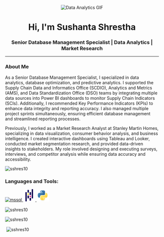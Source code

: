 <p align="center">
  <img src="https://cdn.pixabay.com/animation/2023/06/13/15/13/15-13-13-522_512.gif" alt="Data Analytics GIF">
</p>



<h1 align="center">Hi, I'm Sushanta Shrestha</h1>
<h3 align="center">Senior Database Management Specialist | Data Analytics | Market Research</h3>

---

### **About Me**  

As a Senior Database Management Specialist, I specialized in data analytics, database optimization, and predictive analytics. I supported the Supply Chain Data and Informatics Office (SCDIO), Analytics and Metrics (AMS), and Data Standardization Office (DSO) teams by integrating multiple data sources into Power BI dashboards to monitor Supply Chain Indicators (SCIs). Additionally, I recommended Key Performance Indicators (KPIs) to enhance data integrity and reporting accuracy. I also managed multiple project sprints simultaneously, ensuring efficient database management and streamlined reporting processes.

Previously, I worked as a Market Research Analyst at Stanley Martin Homes, specializing in data visualization, consumer behavior analysis, and business intelligence. I created interactive dashboards using Tableau and Looker, conducted market segmentation research, and provided data-driven insights to stakeholders. My role involved designing and executing surveys, interviews, and competitor analysis while ensuring data accuracy and accessibility.



<p align="left"> <img src="https://komarev.com/ghpvc/?username=sshres10&label=Profile%20views&color=0e75b6&style=flat" alt="sshres10" /> </p>


<p align="left">
</p>

<h3 align="left">Languages and Tools:</h3>
<p align="left"> <a href="https://www.microsoft.com/en-us/sql-server" target="_blank" rel="noreferrer"> <img src="https://www.svgrepo.com/show/303229/microsoft-sql-server-logo.svg" alt="mssql" width="40" height="40"/> </a> <a href="https://pandas.pydata.org/" target="_blank" rel="noreferrer"> <img src="https://raw.githubusercontent.com/devicons/devicon/2ae2a900d2f041da66e950e4d48052658d850630/icons/pandas/pandas-original.svg" alt="pandas" width="40" height="40"/> </a> <a href="https://www.python.org" target="_blank" rel="noreferrer"> <img src="https://raw.githubusercontent.com/devicons/devicon/master/icons/python/python-original.svg" alt="python" width="40" height="40"/> </a> </p>

<p><img align="center" src="https://github-readme-stats.vercel.app/api/top-langs?username=sshres10&show_icons=true&locale=en&layout=compact" alt="sshres10" /></p>

<p><img align="center" src="https://github-readme-streak-stats.herokuapp.com/?user=sshres10&" alt="sshres10" /></p>

<p>&nbsp;<img align="center" src="https://github-readme-stats.vercel.app/api?username=sshres10&show_icons=true&locale=en" alt="sshres10" /></p>







